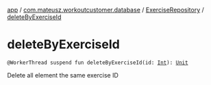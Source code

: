 [app](../../index.md) / [com.mateusz.workoutcustomer.database](../index.md) / [ExerciseRepository](index.md) / [deleteByExerciseId](./delete-by-exercise-id.md)

# deleteByExerciseId

`@WorkerThread suspend fun deleteByExerciseId(id: `[`Int`](https://kotlinlang.org/api/latest/jvm/stdlib/kotlin/-int/index.html)`): `[`Unit`](https://kotlinlang.org/api/latest/jvm/stdlib/kotlin/-unit/index.html)

Delete all element the same exercise ID


